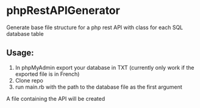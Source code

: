 # phpRestAPIGenerator
Generate base file structure for a php rest API with class for each SQL database table

## Usage:
1. In phpMyAdmin export your database in TXT (currently only work if the exported file is in French) 
2. Clone repo 
3. run main.rb with the path to the database file as the first argument 

A file containing the API will be created
